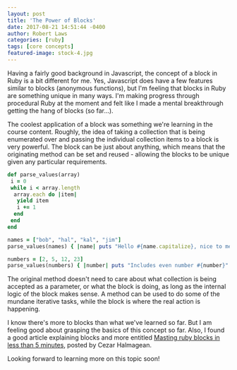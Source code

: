 ```yaml
---
layout: post
title: 'The Power of Blocks'
date: 2017-08-21 14:51:44 -0400
author: Robert Laws
categories: [ruby]
tags: [core concepts]
featured-image: stock-4.jpg
---
```


Having a fairly good background in Javascript, the concept of a block in Ruby is a bit different for me. <!-- more -->Yes, Javascript does have a few features similar to blocks (anonymous functions), but I'm feeling that blocks in Ruby are something unique in many ways. I'm making progress through procedural Ruby at the moment and felt like I made a mental breakthrough getting the hang of blocks (so far...).

The coolest application of a block was something we're learning in the course content. Roughly, the idea of taking a collection that is being enumerated over and passing the individual collection items to a block is very powerful. The block can be just about anything, which means that the originating method can be set and reused - allowing the blocks to be unique given any particular requirements.

```ruby
def parse_values(array)
 i = 0
 while i < array.length
  array.each do |item|
   yield item
   i += 1
  end
 end
end

names = ["bob", "hal", "kal", "jim"]
parse_values(names) { |name| puts "Hello #{name.capitalize}, nice to meet you." }

numbers = [2, 5, 12, 23]
parse_values(numbers) { |number| puts "Includes even number #{number}" if number.even? }
```

The original method doesn't need to care about what collection is being accepted as a parameter, or what the block is doing, as long as the internal logic of the block makes sense. A method can be used to do some of the mundane iterative tasks, while the block is where the real action is happening.

I know there's more to blocks than what we've learned so far. But I am feeling good about grasping the basics of this concept so far. Also, I found a good article explaining blocks and more entitled [Masting ruby blocks in less than 5 minutes](https://mixandgo.com/blog/mastering-ruby-blocks-in-less-than-5-minutes), posted by Cezar Halmagean.

Looking forward to learning more on this topic soon!
